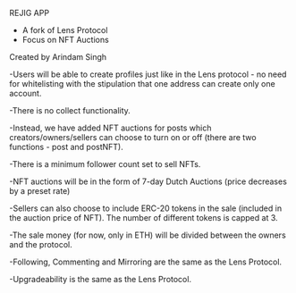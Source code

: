 REJIG APP

- A fork of Lens Protocol
- Focus on NFT Auctions

Created by Arindam Singh

-Users will be able to create profiles just like in the Lens protocol - no need for whitelisting with the stipulation that one address can create only one account.

-There is no collect functionality.

-Instead, we have added NFT auctions for posts which creators/owners/sellers can choose to turn on or off (there are two functions - post and postNFT).

-There is a minimum follower count set to sell NFTs.

-NFT auctions will be in the form of 7-day Dutch Auctions (price decreases by a preset rate)

-Sellers can also choose to include ERC-20 tokens in the sale (included in the auction price of NFT). The number of different tokens is capped at 3.

-The sale money (for now, only in ETH) will be divided between the owners and the protocol.

-Following, Commenting and Mirroring are the same as the Lens Protocol.

-Upgradeability is the same as the Lens Protocol.  
